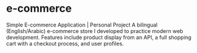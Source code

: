 # e-commerce
Simple E-commerce Application | Personal Project A bilingual (English/Arabic) e-commerce store I developed to practice modern web development. Features include product display from an API, a full shopping cart with a checkout process, and user profiles.
